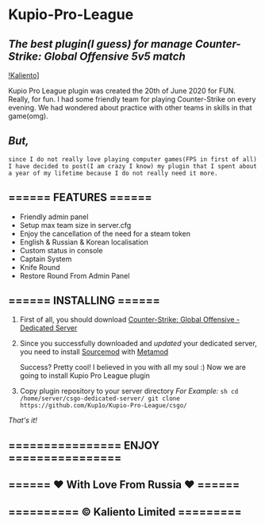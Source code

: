 # Kupio-Pro-League
## _The best plugin(I guess) for manage Counter-Strike: Global Offensive 5v5 match_

[!Kaliento](https://kaliento.ru/uploads/kaliento_power.png)]

Kupio Pro League plugin was created the 20th of June 2020 for FUN.
Really, for fun.
I had some friendly team for playing Counter-Strike on every evening.
We had wondered about practice with other teams in skills in that game(omg).


## _But,_ 
    since I do not really love playing computer games(FPS in first of all)
    I have decided to post(I am crazy I know) my plugin that I spent about a year of my lifetime because I do not really need it more.









## ====== FEATURES ======
- Friendly admin panel
- Setup max team size in server.cfg
- Enjoy the cancellation of the need for a steam token
- English & Russian & Korean localisation
- Custom status in console
- Captain System
- Knife Round
- Restore Round From Admin Panel


## ====== INSTALLING ======
1. First of all, you should download [Counter-Strike: Global Offensive - Dedicated Server](https://developer.valvesoftware.com/wiki/Counter-Strike:_Global_Offensive_Dedicated_Servers)
2. Since you successfully downloaded and _updated_ your dedicated server, you need to install [Sourcemod](https://www.sourcemod.net/downloads.php?branch=stable) with [Metamod](https://www.metamodsource.net/downloads.php?branch=stable)
    
    Success? Pretty cool! I believed in you with all my soul :) 
    Now we are going to install Kupio Pro League plugin

3. Copy plugin repository to your server directory
    _For Example:_
        ```sh
        cd /home/server/csgo-dedicated-server/
        git clone https://github.com/Kup1o/Kupio-Pro-League/csgo/
        ```

_That's it!_

## ================ ENJOY ================
## ====== ❤️ With Love From Russia ❤️ ======
## ========== © Kaliento Limited =========
